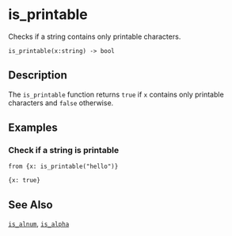 # is_printable

Checks if a string contains only printable characters.

```tql
is_printable(x:string) -> bool
```

## Description

The `is_printable` function returns `true` if `x` contains only printable
characters and `false` otherwise.

## Examples

### Check if a string is printable

```tql
from {x: is_printable("hello")}
```

```tql
{x: true}
```

## See Also

[`is_alnum`](is_alnum.md), [`is_alpha`](is_alpha.md)

